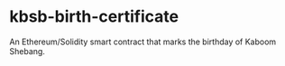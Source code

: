 # kbsb-birth-certificate
An Ethereum/Solidity smart contract that marks the birthday of Kaboom Shebang.
